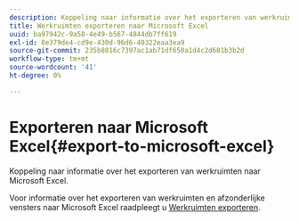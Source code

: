 ```yaml
---
description: Koppeling naar informatie over het exporteren van werkruimten naar Microsoft Excel.
title: Werkruimten exporteren naar Microsoft Excel
uuid: ba97942c-9a58-4e49-b567-4844db7ff619
exl-id: 8e379de4-cd9e-430d-96d6-40322eaa3ea9
source-git-commit: 235b8816c7397ac1ab71df650a1d4c2d681b3b2d
workflow-type: tm+mt
source-wordcount: '41'
ht-degree: 0%

---
```


# Exporteren naar Microsoft Excel{#export-to-microsoft-excel}

Koppeling naar informatie over het exporteren van werkruimten naar Microsoft Excel.

Voor informatie over het exporteren van werkruimten en afzonderlijke vensters naar Microsoft Excel raadpleegt u [Werkruimten exporteren](../../../../home/c-get-started/c-work-worksp/c-ex-wksp.md#concept-27e4457bd14b43f198071e38d85d6d2f).
